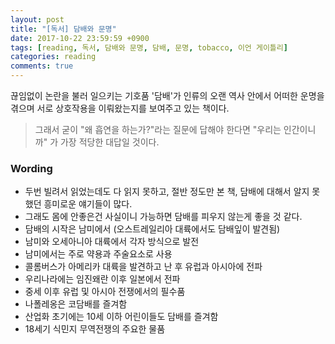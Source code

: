 ```yaml
---
layout: post
title: "[독서] 담배와 문명"
date: 2017-10-22 23:59:59 +0900
tags: [reading, 독서, 담배와 문명, 담배, 문명, tobacco, 이언 게이틀리]
categories: reading
comments: true
---
```

끊임없이 논란을 불러 일으키는 기호품 '담배'가 인류의 오랜 역사 안에서 어떠한 운명을 겪으며 서로 상호작용을 이뤄왔는지를 보여주고 있는 책이다.

> 그래서 굳이 "왜 흡연을 하는가?"라는 질문에 답해야 한다면 "우리는 인간이니까" 가 가장 적당한 대답일 것이다.

### Wording
* 두번 빌려서 읽었는데도 다 읽지 못하고, 절반 정도만 본 책, 담배에 대해서 알지 못했던 흥미로운 얘기들이 많다.
* 그래도 몸에 안좋은건 사실이니 가능하면 담배를 피우지 않는게 좋을 것 같다.
* 담배의 시작은 남미에서 (오스트레일리아 대륙에서도 담배잎이 발견됨)
* 남미와 오세아니아 대륙에서 각자 방식으로 발전
* 남미에서는 주로 약용과 주술요소로 사용
* 콜롬버스가 아메리카 대륙을 발견하고 난 후 유럽과 아시아에 전파
* 우리나라에는 임진왜란 이후 일본에서 전파
* 중세 이후 유럽 및 아시아 전쟁에서의 필수품 
* 나폴레옹은 코담배를 즐겨함
* 산업화 초기에는 10세 이하 어린이들도 담배를 즐겨함
* 18세기 식민지 무역전쟁의 주요한 물품